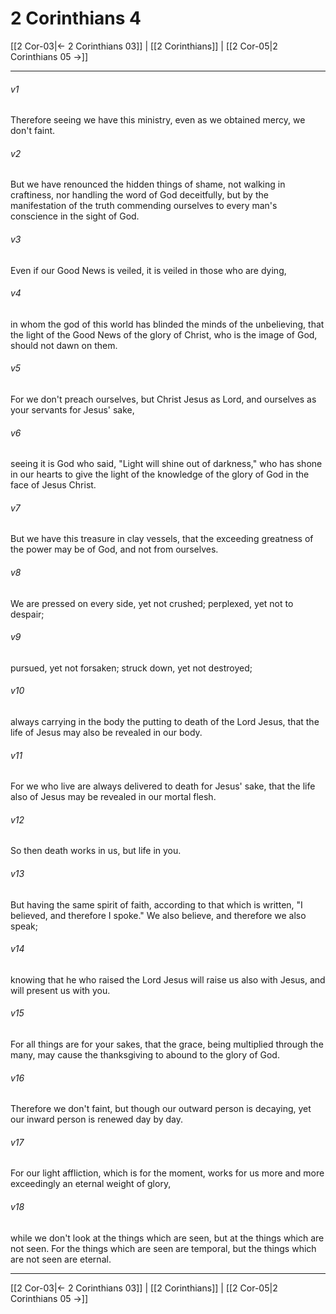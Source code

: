 # 2 Corinthians 4

[[2 Cor-03|← 2 Corinthians 03]] | [[2 Corinthians]] | [[2 Cor-05|2 Corinthians 05 →]]
***



###### v1 
Therefore seeing we have this ministry, even as we obtained mercy, we don't faint. 

###### v2 
But we have renounced the hidden things of shame, not walking in craftiness, nor handling the word of God deceitfully, but by the manifestation of the truth commending ourselves to every man's conscience in the sight of God. 

###### v3 
Even if our Good News is veiled, it is veiled in those who are dying, 

###### v4 
in whom the god of this world has blinded the minds of the unbelieving, that the light of the Good News of the glory of Christ, who is the image of God, should not dawn on them. 

###### v5 
For we don't preach ourselves, but Christ Jesus as Lord, and ourselves as your servants for Jesus' sake, 

###### v6 
seeing it is God who said, "Light will shine out of darkness," who has shone in our hearts to give the light of the knowledge of the glory of God in the face of Jesus Christ. 

###### v7 
But we have this treasure in clay vessels, that the exceeding greatness of the power may be of God, and not from ourselves. 

###### v8 
We are pressed on every side, yet not crushed; perplexed, yet not to despair; 

###### v9 
pursued, yet not forsaken; struck down, yet not destroyed; 

###### v10 
always carrying in the body the putting to death of the Lord Jesus, that the life of Jesus may also be revealed in our body. 

###### v11 
For we who live are always delivered to death for Jesus' sake, that the life also of Jesus may be revealed in our mortal flesh. 

###### v12 
So then death works in us, but life in you. 

###### v13 
But having the same spirit of faith, according to that which is written, "I believed, and therefore I spoke." We also believe, and therefore we also speak; 

###### v14 
knowing that he who raised the Lord Jesus will raise us also with Jesus, and will present us with you. 

###### v15 
For all things are for your sakes, that the grace, being multiplied through the many, may cause the thanksgiving to abound to the glory of God. 

###### v16 
Therefore we don't faint, but though our outward person is decaying, yet our inward person is renewed day by day. 

###### v17 
For our light affliction, which is for the moment, works for us more and more exceedingly an eternal weight of glory, 

###### v18 
while we don't look at the things which are seen, but at the things which are not seen. For the things which are seen are temporal, but the things which are not seen are eternal.

***
[[2 Cor-03|← 2 Corinthians 03]] | [[2 Corinthians]] | [[2 Cor-05|2 Corinthians 05 →]]
